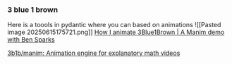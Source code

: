 

### 3 blue 1 brown
Here is a toools in pydantic where you can based on animations 
![[Pasted image 20250615175721.png]]
[How I animate 3Blue1Brown | A Manim demo with Ben Sparks](https://www.youtube.com/watch?v=rbu7Zu5X1zI&ab_channel=3Blue1Brown)

[3b1b/manim: Animation engine for explanatory math videos](https://github.com/3b1b/manim)


